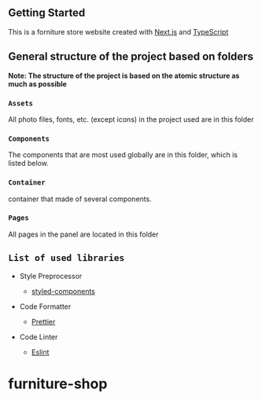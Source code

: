 ## Getting Started

This is a forniture store website created with [Next.js](https://nextjs.org/) and [TypeScript](https://www.typescriptlang.org/)

## General structure of the project based on folders

**Note: The structure of the project is based on the atomic structure as much as possible**

### `Assets`

All photo files, fonts, etc. (except icons) in the project used are in this folder

### `Components`

The components that are most used globally are in this folder, which is listed below.

### `Container`

container that made of several components.

### `Pages`

All pages in the panel are located in this folder

## `List of used libraries`

- Style Preprocessor

  - [styled-components](https://styled-components.com/)

- Code Formatter

  - [Prettier](https://prettier.io/)

- Code Linter
  - [Eslint](https://eslint.org/)
# furniture-shop

